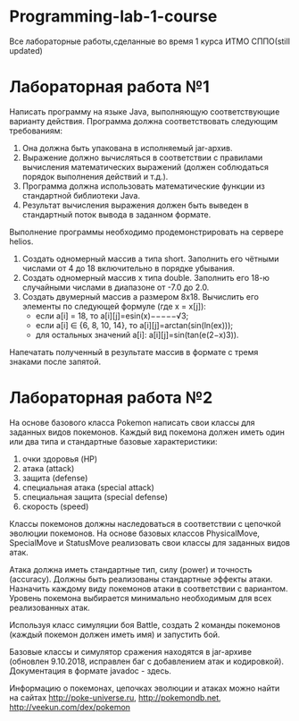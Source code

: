 # Programming-lab-1-course
Все лабораторные работы,сделанные во время 1 курса ИТМО СППО(still updated)
# Лабораторная работа №1
Написать программу на языке Java, выполняющую соответствующие варианту действия. Программа должна соответствовать следующим требованиям:

1. Она должна быть упакована в исполняемый jar-архив.
2. Выражение должно вычисляться в соответствии с правилами вычисления математических выражений (должен соблюдаться порядок выполнения действий и т.д.).
3. Программа должна использовать математические функции из стандартной библиотеки Java.
4. Результат вычисления выражения должен быть выведен в стандартный поток вывода в заданном формате.


Выполнение программы необходимо продемонстрировать на сервере helios.


1. Создать одномерный массив a типа short. Заполнить его чётными числами от 4 до 18 включительно в порядке убывания.
2. Создать одномерный массив x типа double. Заполнить его 18-ю случайными числами в диапазоне от -7.0 до 2.0.
3. Создать двумерный массив a размером 8x18. Вычислить его элементы по следующей формуле (где x = x[j]):
   - если a[i] = 18, то a[i][j]=esin(x)−−−−−√3;
   - если a[i] ∈ {6, 8, 10, 14}, то a[i][j]=arctan(sin(ln(ex)));
   - для остальных значений a[i]: a[i][j]=sin(tan(e(2−x)3)).


Напечатать полученный в результате массив в формате с тремя знаками после запятой.
# Лабораторная работа №2
На основе базового класса Pokemon написать свои классы для заданных видов покемонов. Каждый вид покемона должен иметь один или два типа и стандартные базовые характеристики:

1. очки здоровья (HP)
2. атака (attack)
3. защита (defense)
3. специальная атака (special attack)
4. специальная защита (special defense)
5. скорость (speed)


Классы покемонов должны наследоваться в соответствии с цепочкой эволюции покемонов. На основе базовых классов PhysicalMove, SpecialMove и StatusMove реализовать свои классы для заданных видов атак.

Атака должна иметь стандартные тип, силу (power) и точность (accuracy). Должны быть реализованы стандартные эффекты атаки. Назначить каждому виду покемонов атаки в соответствии с вариантом. Уровень покемона выбирается минимально необходимым для всех реализованных атак.

Используя класс симуляции боя Battle, создать 2 команды покемонов (каждый покемон должен иметь имя) и запустить бой.

Базовые классы и симулятор сражения находятся в jar-архиве (обновлен 9.10.2018, исправлен баг с добавлением атак и кодировкой). Документация в формате javadoc - здесь.

Информацию о покемонах, цепочках эволюции и атаках можно найти на сайтах http://poke-universe.ru, http://pokemondb.net, http://veekun.com/dex/pokemon
